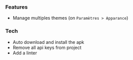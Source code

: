  ### Features
- Manage multiples themes (on `Paramètres > Apparance`)

### Tech
- Auto download and install the apk
- Remove all api keys from project
- Add a linter